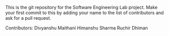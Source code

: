 This is the git repository for the Software Engineering Lab project. Make your 
first commit to this by adding your name to the list of contributors and ask for
a pull request.

Contributors:
Divyanshu Maithani
Himanshu Sharma
Ruchir Dhiman
